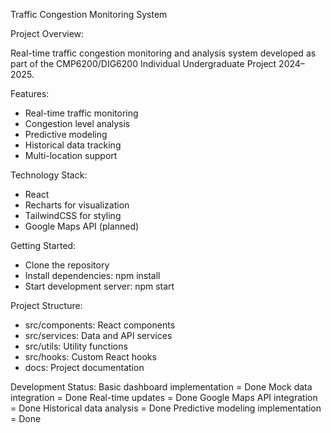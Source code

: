 Traffic Congestion Monitoring System

Project Overview:

Real-time traffic congestion monitoring and analysis system developed as part of the CMP6200/DIG6200 Individual Undergraduate Project 2024–2025.


Features:
- Real-time traffic monitoring
- Congestion level analysis
- Predictive modeling
- Historical data tracking
- Multi-location support

Technology Stack:
- React
- Recharts for visualization
- TailwindCSS for styling
- Google Maps API (planned)

Getting Started:
- Clone the repository
- Install dependencies: npm install
- Start development server: npm start

Project Structure:
- src/components: React components
- src/services: Data and API services
- src/utils: Utility functions
- src/hooks: Custom React hooks
- docs: Project documentation

Development Status:
Basic dashboard implementation = Done
Mock data integration = Done 
Real-time updates = Done
Google Maps API integration = Done 
Historical data analysis = Done
Predictive modeling implementation = Done